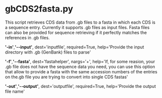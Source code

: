 # gbCDS2fasta.py

This script retrieves CDS data from .gb files to a fasta in which each CDS is a sequence entry. Currently it supports .gb files as input files. Fasta files can also be provided for sequence retrieving if it perfectly matches the references in .gb files.

**'-in'**,**'--input'**, dest='inputfile', required=True, help='Provide the input directory with .gb (GenBank) files to parse'

**'-f'**,**'--fasta'**, dest='fastahelper', nargs='+', help='If, for some reasion, your .gb file does not have the sequence data you need, you can use this option that allow to provide a fasta with the same accession numbers of the entries on the.gb file you are trying to convert into single CDS fastas'

**'-out'**,**'--output'**, dest='outputfile', required=True, help='Provide the output file name'
